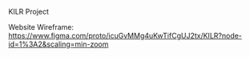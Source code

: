 KILR Project

Website Wireframe:
https://www.figma.com/proto/icuGvMMg4uKwTifCgUJ2tx/KILR?node-id=1%3A2&scaling=min-zoom
